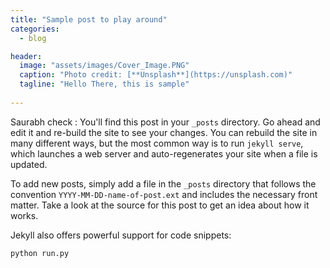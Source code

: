 ```yaml
---
title: "Sample post to play around"
categories:
  - blog

header:
  image: "assets/images/Cover_Image.PNG"
  caption: "Photo credit: [**Unsplash**](https://unsplash.com)"
  tagline: "Hello There, this is sample"
  
---
```


Saurabh check : You'll find this post in your `_posts` directory. Go ahead and edit it and re-build the site to see your changes. You can rebuild the site in many different ways, but the most common way is to run `jekyll serve`, which launches a web server and auto-regenerates your site when a file is updated.

To add new posts, simply add a file in the `_posts` directory that follows the convention `YYYY-MM-DD-name-of-post.ext` and includes the necessary front matter. Take a look at the source for this post to get an idea about how it works.

Jekyll also offers powerful support for code snippets:

```python
python run.py
```